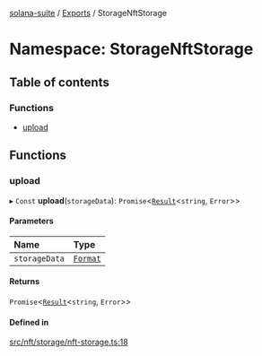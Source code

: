 [solana-suite](../README.md) / [Exports](../modules.md) / StorageNftStorage

# Namespace: StorageNftStorage

## Table of contents

### Functions

- [upload](StorageNftStorage.md#upload)

## Functions

### upload

▸ `Const` **upload**(`storageData`): `Promise`<[`Result`](../modules.md#result)<`string`, `Error`\>\>

#### Parameters

| Name | Type |
| :------ | :------ |
| `storageData` | [`Format`](../interfaces/Storage.Format.md) |

#### Returns

`Promise`<[`Result`](../modules.md#result)<`string`, `Error`\>\>

#### Defined in

[src/nft/storage/nft-storage.ts:18](https://github.com/atonoy/solana-suite/blob/7e44c28/src/nft/storage/nft-storage.ts#L18)
